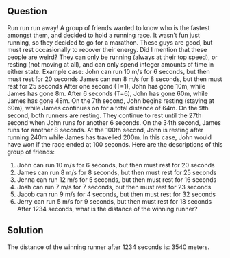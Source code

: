 ## Question

Run run run away! A group of friends wanted to know who is the fastest amongst them, and
decided to hold a running race.
It wasn’t fun just running, so they decided to go for a marathon. These guys are good, but
must rest occasionally to recover their energy.
Did I mention that these people are weird? They can only be running (always at their top
speed), or resting (not moving at all), and can only spend integer amounts of time in either
state.
Example case:
John can run 10 m/s for 6 seconds, but then must rest for 20 seconds
James can run 8 m/s for 8 seconds, but then must rest for 25 seconds
After one second (T=1), John has gone 10m, while James has gone 8m. After 6 seconds
(T=6), John has gone 60m, while James has gone 48m. On the 7th second, John begins
resting (staying at 60m), while James continues on for a total distance of 64m. On the 9th
second, both runners are resting. They continue to rest until the 27th second when John
runs for another 6 seconds. On the 34th second, James runs for another 8 seconds.
At the 100th second, John is resting after running 240m while James has travelled 200m. In
this case, John would have won if the race ended at 100 seconds.
Here are the descriptions of this group of friends:
1) John can run 10 m/s for 6 seconds, but then must rest for 20 seconds
2) James can run 8 m/s for 8 seconds, but then must rest for 25 seconds
3) Jenna can run 12 m/s for 5 seconds, but then must rest for 16 seconds
4) Josh can run 7 m/s for 7 seconds, but then must rest for 23 seconds
5) Jacob can run 9 m/s for 4 seconds, but then must rest for 32 seconds
6) Jerry can run 5 m/s for 9 seconds, but then must rest for 18 seconds
After 1234 seconds, what is the distance of the winning runner?

## Solution

The distance of the winning runner after 1234 seconds is: 3540 meters.

